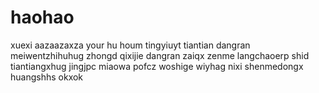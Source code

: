 # haohao
xuexi
aazaazaxza
your hu houm
tingyiuyt
tiantian
dangran
meiwentzhihuhug
zhongd
qixijie
dangran
zaiqx
zenme
langchaoerp
shid
tiantiangxhug
jingjpc
miaowa
pofcz
woshige
wiyhag
nixi
shenmedongx
huangshhs
okxok
